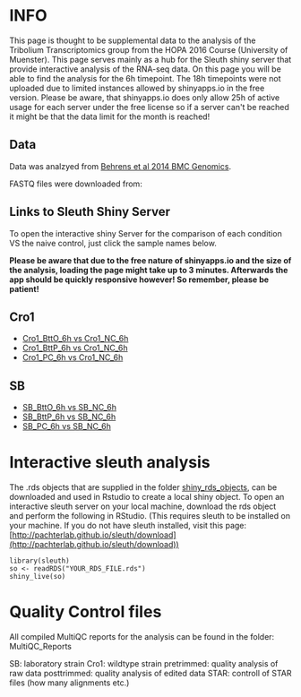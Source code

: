 
# INFO
This page is thought to be supplemental data to the analysis of the Tribolium Transcriptomics group from the HOPA 2016 Course (University of Muenster). This page serves mainly as a hub for the Sleuth shiny server that provide interactive analysis of the RNA-seq data. On this page you will be able to find the analysis for the 6h timepoint. The 18h timepoints were not uploaded due to limited instances allowed by shinyapps.io in the free version. Please be aware, that shinyapps.io does only allow 25h of active usage for each server under the free license so if a server can't be reached it might be that the data limit for the month is reached!

## Data 
Data was analzyed from [Behrens et al 2014 BMC Genomics](http://bmcgenomics.biomedcentral.com/articles/10.1186/1471-2164-15-445).

FASTQ files were downloaded from: 

## Links to Sleuth Shiny Server

To open the interactive shiny Server for the comparison of each condition  VS the naive control, just click the sample names below. 

**Please be aware that due to the free nature of shinyapps.io and the size of the analysis, loading the page might take up to 3 minutes. Afterwards the app should be quickly responsive however! So remember, please be patient!**

## Cro1
* [Cro1_BttO_6h vs Cro1_NC_6h]()
* [Cro1_BttP_6h vs Cro1_NC_6h](https://jonasbohn.shinyapps.io/cro1_bttp_6h/)
* [Cro1_PC_6h vs Cro1_NC_6h](https://jonasbohn.shinyapps.io/cro1_pc_6h/)


## SB
* [SB_BttO_6h vs SB_NC_6h](https://jonasbohn.shinyapps.io/sb_btto_6h/)
* [SB_BttP_6h vs SB_NC_6h](https://flowuenne.shinyapps.io/sb_bttp_6h/)
* [SB_PC_6h vs SB_NC_6h](https://jonasbohn.shinyapps.io/sb_pc_6h/)

# Interactive sleuth analysis
The .rds objects that are supplied in the folder [shiny_rds_objects](https://github.com/FloWuenne/HOPA_Course_2016_Tribolium_Transcriptomics/tree/master/shiny_rds_objects), can be downloaded and used in Rstudio to create a local shiny object. To open an interactive sleuth server on your local machine, download the rds object and perform the following in RStudio. (This requires sleuth to be installed on your machine. If you do not have sleuth installed, visit this page: [http://pachterlab.github.io/sleuth/download](http://pachterlab.github.io/sleuth/download))

    library(sleuth)
    so <- readRDS("YOUR_RDS_FILE.rds")
    shiny_live(so)

# Quality Control files

All compiled MultiQC reports for the analysis can be found in the folder: MultiQC_Reports

SB: laboratory strain
Cro1: wildtype strain
pretrimmed: quality analysis of raw data
posttrimmed: quality analysis of edited data
STAR: controll of STAR files (how many alignments etc.)
